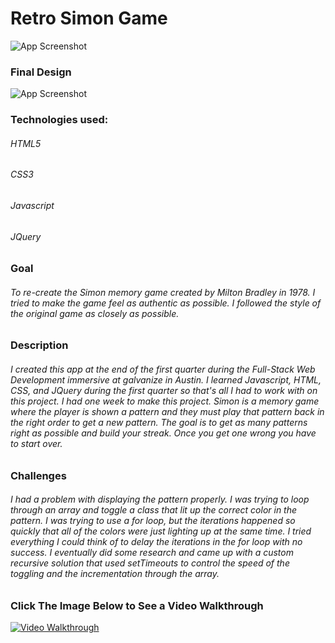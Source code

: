 # Retro Simon Game
![App Screenshot](https://github.com/JonDRamer/Simon-Game/blob/master/screenshots/Original%20Simon%20Box.jpg)


### Final Design
![App Screenshot](https://github.com/JonDRamer/Simon-Game/blob/master/screenshots/Simon%20Powered%20Off.png)

### Technologies used:

###### HTML5
###### CSS3
###### Javascript
###### JQuery

### Goal
###### To re-create the Simon memory game created by Milton Bradley in 1978.  I tried to make the game feel as authentic as possible.  I followed the style of the original game as closely as possible.  

### Description

###### I created this app at the end of the first quarter during the Full-Stack Web Development immersive at galvanize in Austin.  I learned Javascript, HTML, CSS, and JQuery during the first quarter so that's all I had to work with on this project.  I had one week to make this project.  Simon is a memory game where the player is shown a pattern and they must play that pattern back in the right order to get a new pattern.  The goal is to get as many patterns right as possible and build your streak.  Once you get one wrong you have to start over.

### Challenges

###### I had a problem with displaying the pattern properly.  I was trying to loop through an array and toggle a class that lit up the correct color in the pattern.  I was trying to use a for loop, but the iterations happened so quickly that all of the colors were just lighting up at the same time.  I tried everything I could think of to delay the iterations in the for loop with no success.  I eventually did some research and came up with a custom recursive solution that used setTimeouts to control the speed of the toggling and the incrementation through the array.  

### Click The Image Below to See a Video Walkthrough

[![Video Walkthrough]()](https://www.youtube.com/watch?v=2Aj8AI-fNWA)

